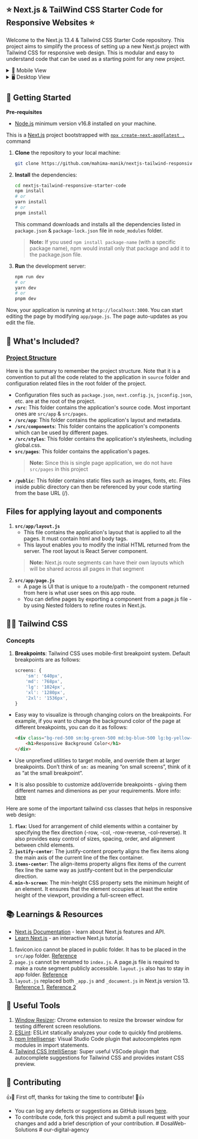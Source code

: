 ## ⭐ Next.js & TailWind CSS Starter Code for Responsive Websites ⭐

Welcome to the Next.js 13.4 & Tailwind CSS Starter Code repository. This project aims to simplify the process of setting up a new Next.js project with Tailwind CSS for responsive web design. This is modular and easy to understand code that can be used as a starting point for any new project.


<details>
<summary><span style="font-size: 1em;">📱 Mobile View</span></summary>
<div style="display:flex;">
  <img src="https://github.com/mahima-manik/nextjs-tailwind-responsive-starter-code/assets/30531520/2b2bd400-2226-4832-af63-86f3b57f1e82" alt="Mobile View" style="width:50%;height:50%;">
</div>
</details>

<details>
<summary><span style="font-size: 1em;">🖥 Desktop View</span></summary>
<div style="display:flex;">
  <img src="https://github.com/mahima-manik/nextjs-tailwind-responsive-starter-code/assets/30531520/178d3a73-6aee-4385-9186-c8cee43416df" alt="Desktop View" style="width:80%;height:80%;">
</div>
</details>

## 🚀 Getting Started

**Pre-requisites**
- [Node.js](https://nodejs.org/docs/latest-v16.x/api/) minimum version v16.8 installed on your machine.

This is a [Next.js](https://nextjs.org/) project bootstrapped with [`npx create-next-app@latest .`](https://github.com/vercel/next.js/tree/canary/packages/create-next-app) command

1. **Clone** the repository to your local machine:
    ```bash
    git clone https://github.com/mahima-manik/nextjs-tailwind-responsive-starter-code.git
    ```
2. **Install** the dependencies:
    ```bash
    cd nextjs-tailwind-responsive-starter-code
    npm install
    # or
    yarn install
    # or
    pnpm install
    ```
    This command downloads and installs all the dependencies listed in `package.json` & `package-lock.json` file in `node_modules` folder.

    > **Note:** If you used `npm install package-name` (with a specific package name), npm would install only that package and add it to the package.json file.
3. **Run** the development server:
    ```bash
    npm run dev
    # or
    yarn dev
    # or
    pnpm dev
    ```

Now, your application is running at `http://localhost:3000`. You can start editing the page by modifying `app/page.js`. The page auto-updates as you edit the file.

## 🧰 What's Included?

### [Project Structure](https://nextjs.org/docs/getting-started/project-structure)
Here is the summary to remember the project structure. Note that it is a convention to put all the code related to the application in `source` folder and configuration related files in the root folder of the project.
- Configuration files such as `package.json`, `next.config.js`, `jsconfig.json`, etc. are at the root of the project.
- **`/src`**: This folder contains the application's source code. Most important ones are `src/app` & `src/pages`. 
- **`/src/app`**: This folder contains the application's layout and metadata.
- **`/src/components`**: This folder contains the application's components which can be used by different pages.
- **`/src/styles`**: This folder contains the application's stylesheets, including global.css.
- **`src/pages`**: This folder contains the application's pages.
    > **Note:** Since this is single page application, we do not have `src/pages` in this project 
- **`/public`**: This folder contains static files such as images, fonts, etc. Files inside public directory can then be referenced by your code starting from the base URL (/).


## Files for applying layout and components

1. **`src/app/layout.js`**
    - This file contains the application's layout that is applied to all the pages. It must contain html and body tags.
    - This layout enables you to modify the initial HTML returned from the server. The root layout is React Server component.
    > **Note:** Next.js route segments can have their own layouts which will be shared across all pages in that segment
2. **`src/app/page.js`**
    - A page is UI that is unique to a route/path - the component returned from here is what user sees on this app route. 
    - You can define pages by exporting a component from a page.js file - by using Nested folders to refine routes in Next.js.

## 🏄🏻 Tailwind CSS

### Concepts
1. **Breakpoints**: Tailwind CSS uses mobile-first breakpoint system. Default breakpoints are as follows:
    ```js
    screens: {
        'sm': '640px',
        'md': '768px',
        'lg': '1024px',
        'xl': '1280px',
        '2xl': '1536px',
    }
    ```

- Easy way to visualize is through changing colors on the breakpoints. For example, if you want to change the background color of the page at different breakpoints, you can do it as follows:
    
    ```html
    <div class="bg-red-500 sm:bg-green-500 md:bg-blue-500 lg:bg-yellow-500 xl:bg-purple-500 2xl:bg-pink-500">
        <h1>Responsive Background Color</h1>
    </div>
    ```

- Use unprefixed utilities to target mobile, and override them at larger breakpoints. Don’t think of `sm:` as meaning “on small screens”, think of it as “at the small breakpoint“.

- It is also possible to customize add/override breakpoints - giving them different names and dimenions as per your requirements. More info: [here](https://tailwindcss.com/docs/responsive-design#customizing-your-theme)

Here are some of the important tailwind css classes that helps in responsive web design:

1. **`flex`**: Used for arrangement of child elements within a container by specifying the flex direction (-row, -col, -row-reverse, -col-reverse). It also provides easy control of sizes, spacing, order, and alignment between child elements.
2. **`justify-center`**: The justify-content property aligns the flex items along the main axis of the current line of the flex container.
3. **`items-center`**: The align-items property aligns flex items of the current flex line the same way as justify-content but in the perpendicular direction.
4. **`min-h-screen`**: The min-height CSS property sets the minimum height of an element.  It ensures that the element occupies at least the entire height of the viewport, providing a full-screen effect.

## 📚 Learnings & Resources
- [Next.js Documentation](https://nextjs.org/docs) - learn about Next.js features and API.
- [Learn Next.js](https://nextjs.org/learn) - an interactive Next.js tutorial.
1. favicon.ico cannot be placed in public folder. It has to be placed in the `src/app` folder. [Reference](https://nextjs.org/docs/app/api-reference/file-conventions/metadata/app-icons#favicon)
2. `page.js` cannot be renamed to `index.js`. A page.js file is required to make a route segment publicly accessible. `layout.js` also has to stay in app folder. [Reference](https://nextjs.org/docs/getting-started/project-structure#routing-files)
3. `layout.js` replaced both `_app.js` and `_document.js` in Next.js version 13. [Reference 1](https://nextjs.org/docs/app/building-your-application/upgrading/app-router-migration#migrating-from-pages-to-app), [Reference 2](https://www.makeuseof.com/create-custom-layout-in-nextjs/)

## 🔧 Useful Tools
1. [Window Resizer](https://chrome.google.com/webstore/detail/window-resizer): Chrome extension to resize the browser window for testing different screen resolutions.
2. [ESLint](https://eslint.org/): ESLint statically analyzes your code to quickly find problems.
3. [npm Intellisense](https://marketplace.visualstudio.com/items?itemName=christian-kohler.npm-intellisense): Visual Studio Code plugin that autocompletes npm modules in import statements.
4. [Tailwind CSS IntelliSense](https://marketplace.visualstudio.com/items?itemName=bradlc.vscode-tailwindcss): Super useful VSCode plugin that autocomplete suggestions for Tailwind CSS and provides instant CSS preview.

## 🫡 Contributing
👍🎉 First off, thanks for taking the time to contribute! 🎉👍
- You can log any defects or suggestions as GitHub issues [here](https://github.com/mahima-manik/nextjs-tailwind-responsive-starter-code/issues). 
- To contribute code, fork this project and submit a pull request with your changes and add a brief description of your contribution.
#   D o s a W e b - S o l u t i o n s  
 #   o u r - d i g i t a l - a g e n c y  
 